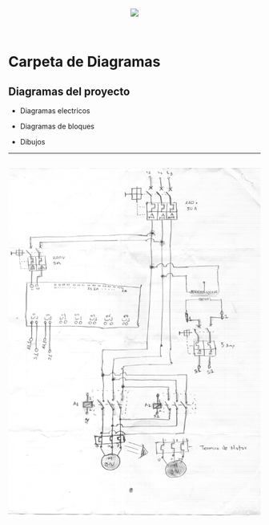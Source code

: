 <br/>
<p align="center">
  <img src="https://avatars2.githubusercontent.com/u/15052789?v=3&s=200">
</p>
<br/>

# Carpeta de Diagramas

## Diagramas del proyecto

* Diagramas electricos

* Diagramas de bloques

* Dibujos

---
![dibujos chuecos de Turro.jpg](/Diagramas/dibujos%20chuecos%20de%20Turro.jpg)
---
